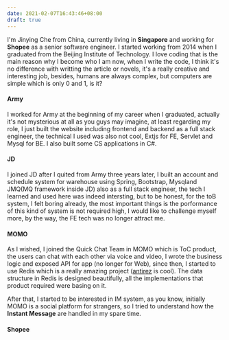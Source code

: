 ```yaml
---
date: 2021-02-07T16:43:46+08:00
draft: true
---
```


I'm Jinying Che from China, currently living in **Singapore** and working for **Shopee** as a senior software engineer. I started working from 2014 when I graduated from the Beijing Institute of Technology. I love coding that is the main reason why I become who I am now, when I write the code, I think it's no difference with writting the article or novels, it's a really creative and interesting job, besides, humans are always complex, but computers are simple which is only 0 and 1, is it? 

#### Army 
I worked for Army at the beginning of my career when I graduated, actually it's not mysterious at all as you guys may imagine, at least regarding my role, I just built the website including frontend and backend as a full stack engineer, the technical I used was also not cool, Extjs for FE, Servlet and Mysql for BE. I also built some CS applications in C#. 

#### JD 
I joined JD after I quited from Army three years later, I built an account and schedule system for warehouse using Spring, Bootstrap, Mysqland JMQ(MQ framework inside JD) also as a full stack engineer, the tech I learned and used here was indeed intersting, but to be honest, for the toB system, I felt boring already, the most important things is the porformance of this kind of system is not required high, I would like to challenge myself more, by the way, the FE tech was no longer attract me.

#### MOMO 
As I wished, I joined the Quick Chat Team in MOMO which is ToC product, the users can chat with each other via voice and video, I wrote the business logic and exposed API for app (no longer for Web), since then, I started to use Redis which is a really amazing project ([antirez](https://github.com/antirez) is cool). The data structure in Redis is designed beautifully, all the implementations that product required were basing on it. 

After that, I started to be interested in IM system, as you know, initially MOMO is a social platform for strangers, so I tried to understand how the **Instant Message** are handled in my spare time.

#### Shopee 
